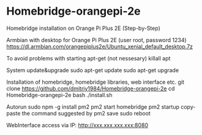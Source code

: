 # Homebridge-orangepi-2e
Homebridge installation on Orange Pi Plus 2E (Step-by-Step)

Armbian with desktop for Orange Pi Plus 2E (user root, password 1234)
https://dl.armbian.com/orangepiplus2e/Ubuntu_xenial_default_desktop.7z

To avoid problems with starting apt-get (not nessesary)
killall apt

System update&upgrade
sudo apt-get update
sudo apt-get upgrade

Installation of homebridge, homebridge libraries, web interface etc.
git clone https://github.com/dmitriy1984/Homebridge-orangepi-2e
cd Homebridge-orangepi-2e
bash ./install.sh

Autorun
sudo npm -g install pm2
pm2 start homebridge
pm2 startup
copy-paste the command suggested by 
pm2 save
sudo reboot

WebInterface access via IP: http://xxx.xxx.xxx.xxx:8080
